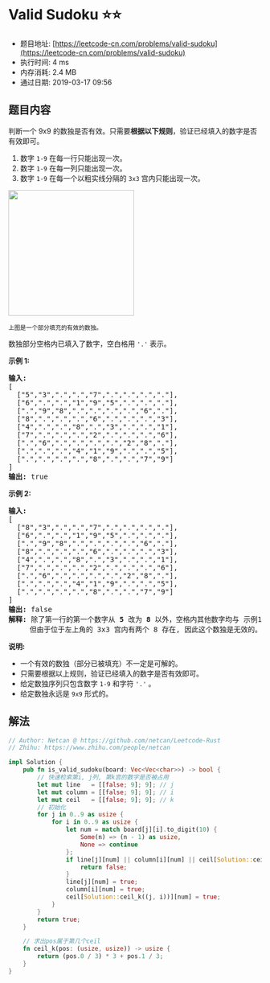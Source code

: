 # Valid Sudoku :star::star:
- 题目地址: [https://leetcode-cn.com/problems/valid-sudoku](https://leetcode-cn.com/problems/valid-sudoku)
- 执行时间: 4 ms 
- 内存消耗: 2.4 MB
- 通过日期: 2019-03-17 09:56

## 题目内容
<p>判断一个 9x9 的数独是否有效。只需要<strong>根据以下规则</strong>，验证已经填入的数字是否有效即可。</p>

<ol>
	<li>数字 <code>1-9</code> 在每一行只能出现一次。</li>
	<li>数字 <code>1-9</code> 在每一列只能出现一次。</li>
	<li>数字 <code>1-9</code> 在每一个以粗实线分隔的 <code>3x3</code> 宫内只能出现一次。</li>
</ol>

<p><img src="https://upload.wikimedia.org/wikipedia/commons/thumb/f/ff/Sudoku-by-L2G-20050714.svg/250px-Sudoku-by-L2G-20050714.svg.png" style="height: 250px; width: 250px;"></p>

<p><small>上图是一个部分填充的有效的数独。</small></p>

<p>数独部分空格内已填入了数字，空白格用 <code>'.'</code> 表示。</p>

<p><strong>示例 1:</strong></p>

<pre><strong>输入:</strong>
[
  ["5","3",".",".","7",".",".",".","."],
  ["6",".",".","1","9","5",".",".","."],
  [".","9","8",".",".",".",".","6","."],
  ["8",".",".",".","6",".",".",".","3"],
  ["4",".",".","8",".","3",".",".","1"],
  ["7",".",".",".","2",".",".",".","6"],
  [".","6",".",".",".",".","2","8","."],
  [".",".",".","4","1","9",".",".","5"],
  [".",".",".",".","8",".",".","7","9"]
]
<strong>输出:</strong> true
</pre>

<p><strong>示例 2:</strong></p>

<pre><strong>输入:</strong>
[
  ["8","3",".",".","7",".",".",".","."],
  ["6",".",".","1","9","5",".",".","."],
  [".","9","8",".",".",".",".","6","."],
  ["8",".",".",".","6",".",".",".","3"],
  ["4",".",".","8",".","3",".",".","1"],
  ["7",".",".",".","2",".",".",".","6"],
  [".","6",".",".",".",".","2","8","."],
  [".",".",".","4","1","9",".",".","5"],
  [".",".",".",".","8",".",".","7","9"]
]
<strong>输出:</strong> false
<strong>解释:</strong> 除了第一行的第一个数字从<strong> 5</strong> 改为 <strong>8 </strong>以外，空格内其他数字均与 示例1 相同。
     但由于位于左上角的 3x3 宫内有两个 8 存在, 因此这个数独是无效的。</pre>

<p><strong>说明:</strong></p>

<ul>
	<li>一个有效的数独（部分已被填充）不一定是可解的。</li>
	<li>只需要根据以上规则，验证已经填入的数字是否有效即可。</li>
	<li>给定数独序列只包含数字 <code>1-9</code> 和字符 <code>'.'</code> 。</li>
	<li>给定数独永远是 <code>9x9</code> 形式的。</li>
</ul>


## 解法
```rust
// Author: Netcan @ https://github.com/netcan/Leetcode-Rust
// Zhihu: https://www.zhihu.com/people/netcan

impl Solution {
    pub fn is_valid_sudoku(board: Vec<Vec<char>>) -> bool {
        // 快速检索第i, j列, 第k宫的数字是否被占用
        let mut line   = [[false; 9]; 9]; // j
        let mut column = [[false; 9]; 9]; // i
        let mut ceil   = [[false; 9]; 9]; // k
        // 初始化
        for j in 0..9 as usize {
            for i in 0..9 as usize {
                let num = match board[j][i].to_digit(10) {
                    Some(n) => (n - 1) as usize,
                    None => continue
                };
                if line[j][num] || column[i][num] || ceil[Solution::ceil_k((j, i))][num] {
                    return false;
                }
                line[j][num] = true;
                column[i][num] = true;
                ceil[Solution::ceil_k((j, i))][num] = true;
            }
        }
        return true;
    }

    // 求出pos属于第几个ceil
    fn ceil_k(pos: (usize, usize)) -> usize {
        return (pos.0 / 3) * 3 + pos.1 / 3;
    }
}

```